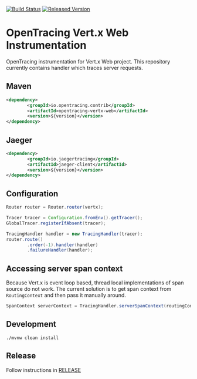 [![Build Status][ci-img]][ci] [![Released Version][maven-img]][maven]

# OpenTracing Vert.x Web Instrumentation
OpenTracing instrumentation for Vert.x Web project. This repository currently contains
handler which traces server requests.

## Maven

```xml
<dependency>
        <groupId>io.opentracing.contrib</groupId>
        <artifactId>opentracing-vertx-web</artifactId>
        <version>${version}</version>
</dependency>
```

## Jaeger

```xml
<dependency>
        <groupId>io.jaegertracing</groupId>
        <artifactId>jaeger-client</artifactId>
        <version>${version}</version>
</dependency>
```

## Configuration
```java
Router router = Router.router(vertx);

Tracer tracer = Configuration.fromEnv().getTracer();
GlobalTracer.registerIfAbsent(tracer);

TracingHandler handler = new TracingHandler(tracer);
router.route()
        .order(-1).handler(handler)
        .failureHandler(handler);

```

## Accessing server span context
Because Vert.x is event loop based, thread local implementations of span source do not work.
The current solution is to get span context from `RoutingContext` and then pass it manually around.
```java
SpanContext serverContext = TracingHandler.serverSpanContext(routingContext);
```

## Development
```shell
./mvnw clean install
```

## Release
Follow instructions in [RELEASE](RELEASE.md)

   [ci-img]: https://travis-ci.org/opentracing-contrib/java-vertx-web.svg?branch=master
   [ci]: https://travis-ci.org/opentracing-contrib/java-vertx-web
   [maven-img]: https://img.shields.io/maven-central/v/io.opentracing.contrib/opentracing-vertx-web.svg?maxAge=2592000
   [maven]: http://search.maven.org/#search%7Cga%7C1%7Copentracing-vertx-web
